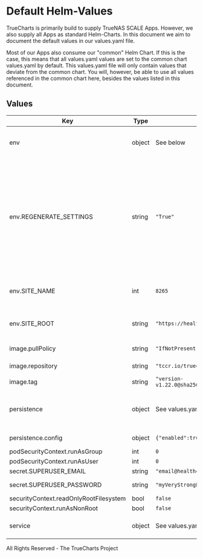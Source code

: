 # Default Helm-Values

TrueCharts is primarily build to supply TrueNAS SCALE Apps.
However, we also supply all Apps as standard Helm-Charts. In this document we aim to document the default values in our values.yaml file.

Most of our Apps also consume our "common" Helm Chart.
If this is the case, this means that all values.yaml values are set to the common chart values.yaml by default. This values.yaml file will only contain values that deviate from the common chart.
You will, however, be able to use all values referenced in the common chart here, besides the values listed in this document.

## Values

| Key | Type | Default | Description |
|-----|------|---------|-------------|
| env | object | See below | environment variables. See [image docs](https://github.com/linuxserver/docker-healthchecks#parameters) for more details. |
| env.REGENERATE_SETTINGS | string | `"True"` | Set the container timezone -- Set to true to always override the local_settings.py file with values from environment variables. Do not set to True if you have made manual modifications to this file. |
| env.SITE_NAME | int | `8265` | The site's name (e.g., "Example Corp HealthChecks") |
| env.SITE_ROOT | string | `"https://healthchecks.domain"` | The site's top-level URL and the port it listens to |
| image.pullPolicy | string | `"IfNotPresent"` | image pull policy |
| image.repository | string | `"tccr.io/truecharts/healthchecks"` | image repository |
| image.tag | string | `"version-v1.22.0@sha256:234347d239410227e8d4585c467293f7bb59859f2042bad885633c1ff30c98f2"` | image tag |
| persistence | object | See values.yaml | Configure persistence settings for the chart under this key. |
| persistence.config | object | `{"enabled":true,"mountPath":"/config"}` | Volume used for configuration |
| podSecurityContext.runAsGroup | int | `0` |  |
| podSecurityContext.runAsUser | int | `0` |  |
| secret.SUPERUSER_EMAIL | string | `"email@healthchecks.io"` | Superuser email |
| secret.SUPERUSER_PASSWORD | string | `"myVeryStrongPassword"` | Superuser password |
| securityContext.readOnlyRootFilesystem | bool | `false` |  |
| securityContext.runAsNonRoot | bool | `false` |  |
| service | object | See values.yaml | Configures service settings for the chart. |

All Rights Reserved - The TrueCharts Project
